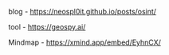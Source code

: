 blog - https://neospl0it.github.io/posts/osint/

tool - https://geospy.ai/

Mindmap - https://xmind.app/embed/EyhnCX/